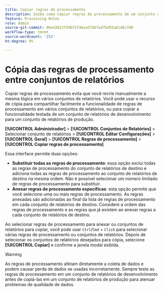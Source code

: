 ```yaml
---
title: Copiar regras de processamento
description: Saiba como copiar regras de processamento de um conjunto de relatórios para outro.
feature: Processing Rules
role: Admin
source-git-commit: 0bed2622f54bf2f46aa57dbfad7bd55a61d6c7d0
workflow-type: tm+mt
source-wordcount: '253'
ht-degree: 0%

---
```


# Cópia das regras de processamento entre conjuntos de relatórios

Copiar regras de processamento evita que você recrie manualmente a mesma lógica em vários conjuntos de relatórios. Você pode usar o recurso de cópia para compartilhar facilmente a funcionalidade de regras de processamento em vários conjuntos de relatórios, ou para copiar a funcionalidade testada de um conjunto de relatórios de desenvolvimento para um conjunto de relatórios de produção.

**[!UICONTROL Administrador]** > **[!UICONTROL Conjuntos de Relatórios]** > Selecionar conjunto de relatórios > **[!UICONTROL Editar Configurações]** > **[!UICONTROL Geral]** > **[!UICONTROL Regras de processamento]** > **[!UICONTROL Copiar regras de processamento]**

Essa interface permite duas opções:

* **Substituir todas as regras de processamento**: essa opção exclui todas as regras de processamento do conjunto de relatórios de destino e adiciona todas as regras de processamento ao conjunto de relatórios de destino na mesma ordem. Não é possível selecionar um número limitado de regras de processamento para substituir.
* **Anexar regras de processamento específicas**: esta opção permite que você selecione uma ou mais regras de processamento. As regras anexadas são adicionadas ao final da lista de regras de processamento em cada conjunto de relatórios de destino. Considere a ordem das regras de processamento e as regras que já existem ao anexar regras a cada conjunto de relatórios de destino.

Ao selecionar regras de processamento para anexar ou conjuntos de relatórios para copiar, você pode usar `Ctrl`/`Cmd` + `Click` para selecionar várias regras de processamento ou conjuntos de relatórios. Depois de selecionar os conjuntos de relatórios desejados para cópia, selecione **[!UICONTROL Copiar]** e confirme a janela modal exibida.

>[!WARNING]
>
>As regras de processamento afetam diretamente a coleta de dados e podem causar perda de dados se usadas incorretamente. Sempre teste as regras de processamento em um conjunto de relatórios de desenvolvimento antes de copiá-las em um conjunto de relatórios de produção para atenuar problemas de qualidade de dados.
